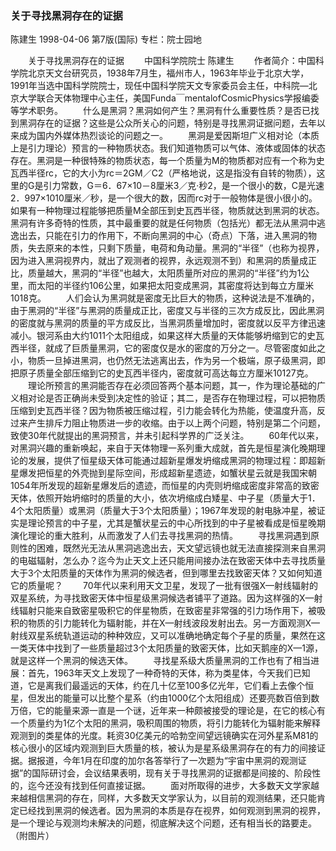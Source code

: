 ### 关于寻找黑洞存在的证据
陈建生
1998-04-06
第7版(国际)
专栏：院士园地

　　关于寻找黑洞存在的证据
　　中国科学院院士  陈建生
　　作者简介：中国科学院北京天文台研究员，1938年7月生，福州市人，1963年毕业于北京大学，1991年当选中国科学院院士，现任中国科学院天文专家委员会主任，中科院—北京大学联合天体物理中心主任，美国Funda￣mentalofCosmicPhysics学报编委等学术职务。
　　什么是黑洞？黑洞如何产生？黑洞有什么重要性质？是否已找到黑洞存在的证据？这些是公众所关心的问题，特别是寻找黑洞证据问题，去年以来成为国内外媒体热烈谈论的问题之一。
　　黑洞是爱因斯坦广义相对论（本质上是引力理论）预言的一种物质状态。我们知道物质可以气体、液体或固体的状态存在。黑洞是一种很特殊的物质状态，每一个质量为M的物质都对应有一个称为史瓦西半径rc，它的大小为rc＝2GM／C2（严格地说，这是指没有自转的物质），这里的G是引力常数，G＝6．67×10－8厘米3／克·秒2，是一个很小的数，C是光速2．997×1010厘米／秒，是一个很大的数，因而rc对于一般物体是很小很小的。如果有一种物理过程能够把质量M全部压到史瓦西半径，物质就达到黑洞的状态。黑洞有许多奇特的性质，其中最重要的就是任何物质（包括光）都无法从黑洞中逃逸出去，只能在引力的作用下，不断向黑洞的中心（奇点）下落，进入黑洞的物质，失去原来的本性，只剩下质量，电荷和角动量。黑洞的“半径”（也称为视界，因为进入黑洞视界内，就出了观测者的视界，永远观测不到）和黑洞的质量成正比，质量越大，黑洞的“半径”也越大，太阳质量所对应的黑洞的“半径”约为1公里，而太阳的半径约106公里，如果把太阳变成黑洞，其密度将达到每立方厘米1018克。
　　人们会认为黑洞就是密度无比巨大的物质，这种说法是不准确的，由于黑洞的“半径”与黑洞的质量成正比，密度又与半径的三次方成反比，因此黑洞的密度就与黑洞的质量的平方成反比，当黑洞质量增加时，密度就以反平方律迅速减小。银河系由大约1011个太阳组成，如果这样大质量的天体能够坍缩到它的史瓦西半径，就成了巨质量黑洞，它的密度仅是水的密度的万分之一。尽管密度如此之小，物质一旦掉进黑洞，也仍然无法逃离出去，作为另一个极端，原子级黑洞，即把原子质量全部压缩到它的史瓦西半径内，密度就可高达每立方厘米10127克。
　　理论所预言的黑洞能否存在必须回答两个基本问题，其一，作为理论基础的广义相对论是否正确尚未受到决定性的验证；其二，是否存在物理过程，可以把物质压缩到史瓦西半径？因为物质被压缩过程，引力能会转化为热能，使温度升高，反过来产生排斥力阻止物质进一步的收缩。由于以上两个问题，特别是第二个问题，致使30年代就提出的黑洞预言，并未引起科学界的广泛关注。
　　60年代以来，对黑洞兴趣的重新唤起，来自于天体物理一系列重大成就，首先是恒星演化晚期理论的发展，提供了恒星级天体可能通过超新星爆发坍缩成黑洞的物理过程：即超新星爆发把恒星的外壳抛到星际空间，形成超新星遗迹，如蟹状星云就是我国宋朝1054年所发现的超新星爆发后的遗迹，而恒星的内壳则坍缩成密度非常高的致密天体，依照开始坍缩时的质量的大小，依次坍缩成白矮星、中子星（质量大于1．4个太阳质量）或黑洞（质量大于3个太阳质量）；1967年发现的射电脉冲星，被证实是理论预言的中子星，尤其是蟹状星云的中心所找到的中子星被看成是恒星晚期演化理论的重大胜利，从而激发了人们去寻找黑洞的热情。
　　寻找黑洞遇到原则性的困难，既然光无法从黑洞逃逸出去，天文望远镜也就无法直接探测来自黑洞的电磁辐射，怎么办？迄今为止天文上还只能用间接办法在致密天体中去寻找质量大于3个太阳质量的天体作为黑洞的候选者，但到哪里去找致密天体？又如何知道它的质量呢？
　　70年代以来利用天文卫星，发现了一批有很强X—射线辐射的双星系统，为寻找致密天体中恒星级黑洞候选者铺平了道路。因为这样强的X—射线辐射只能来自致密星吸积它的伴星物质，在致密星非常强的引力场作用下，被吸积的物质的引力能转化为辐射能，并在X—射线波段发射出去。另一方面观测X—射线双星系统轨道运动的种种效应，又可以准确地确定每个子星的质量，果然在这一类天体中找到了一些质量超过3个太阳质量的致密天体，比如天鹅座的X—1源，就是这样一个黑洞的候选天体。
　　寻找星系级大质量黑洞的工作也有了相当进展：首先，1963年天文上发现了一种奇特的天体，称为类星体，今天我们已知道，它是离我们最遥远的天体，约在几十亿至100多亿光年，它们看上去像个恒星，但发出的能量可以比整个星系（约由1000亿个太阳组成）还要亮数百倍到数万倍，它的能量来源一直是一个谜，近年来一种颇被接受的理论是，在它的核心有一个质量约为1亿个太阳的黑洞，吸积周围的物质，将引力能转化为辐射能来解释观测到的类星体的光度。耗资30亿美元的哈勃空间望远镜确实在河外星系M81的核心很小的区域内观测到巨大质量的核，被认为是星系级黑洞存在的有力的间接证据。据报道，今年1月在印度的加尔各答举行了一次题为“宇宙中黑洞的观测证据”的国际研讨会，会议结果表明，现有关于寻找黑洞的证据都是间接的、阶段性的，迄今还没有找到任何直接证据。
　　面对所取得的进步，大多数天文学家越来越相信黑洞的存在，同样，大多数天文学家认为，以目前的观测结果，还只能肯定已经找到黑洞的候选者。因为黑洞的本质是存在视界，如何观测到黑洞的视界，是一个理论与观测均未解决的问题，彻底解决这个问题，还有相当长的路要走。（附图片）
